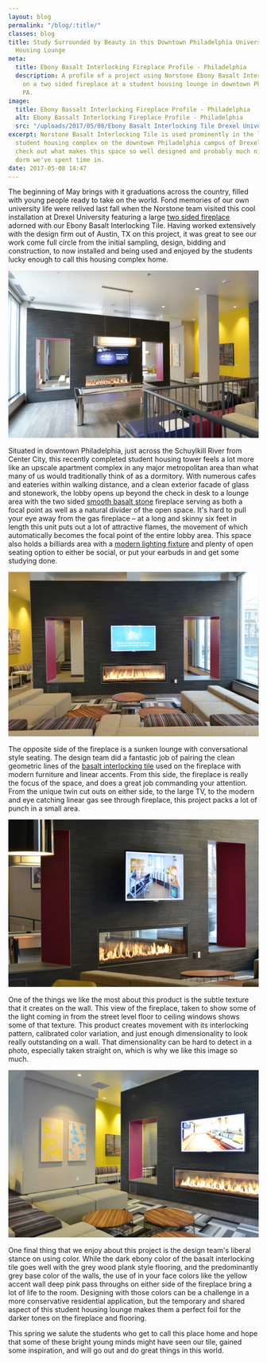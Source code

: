 ```yaml
---
layout: blog
permalink: "/blog/:title/"
classes: blog
title: Study Surrounded by Beauty in this Downtown Philadelphia University Student
  Housing Lounge
meta:
  title: Ebony Basalt Interlocking Fireplace Profile - Philadelphia
  description: A profile of a project using Norstone Ebony Basalt Interlocking tile
    on a two sided fireplace at a student housing lounge in downtown Philadelphia,
    PA.
image:
  title: Ebony Bassalt Interlocking Fireplace Profile - Philadelphia
  alt: Ebony Bassalt Interlocking Fireplace Profile - Philadelphia
  src: "/uploads/2017/05/08/Ebony Basalt Interlocking Tile Drexel University - 4.jpg"
excerpt: Norstone Basalt Interlocking Tile is used prominently in the lounge of a
  student housing complex on the downtown Philadelphia campus of Drexel University.  Let's
  check out what makes this space so well designed and probably much nicer than any
  dorm we've spent time in.
date: 2017-05-08 14:47
---
```



The beginning of May brings with it graduations across the country, filled with young people ready to take on the world.  Fond memories of our own university life were relived last fall when the Norstone team visited this cool installation at Drexel University featuring a large [two sided fireplace](https://www.norstoneusa.com/gallery/application/fireplace/) adorned with our Ebony Basalt Interlocking Tile.  Having worked extensively with the design firm out of Austin, TX on this project, it was great to see our work come full circle from the initial sampling, design, bidding and construction, to now installed and being used and enjoyed by the students lucky enough to call this housing complex home.

![Ebony Basalt Interlocking Tile Drexel University - Lobby View](/uploads/2017/05/08/Ebony%20Basalt%20Interlocking%20Tile%20Drexel%20University%20-%20Lobby%20View.jpg)

Situated in downtown Philadelphia, just across the Schuylkill River from Center City, this recently completed student housing tower feels a lot more like an upscale apartment complex in any major metropolitan area than what many of us would traditionally think of as a dormitory.  With numerous cafes and eateries within walking distance, and a clean exterior facade of glass and stonework, the lobby opens up beyond the check in desk to a lounge area with the two sided [smooth basalt stone](https://www.norstoneusa.com/blog/design-trends-when-it-comes-to-stone-smooth-is-in/) fireplace serving as both a focal point as well as a natural divider of the open space.  It's hard to pull your eye away from the gas fireplace – at a long and skinny six feet in length this unit puts out a lot of attractive flames, the movement of which automatically becomes the focal point of the entire lobby area.  This space also holds a billiards area with a [modern lighting fixture](https://www.norstoneusa.com/blog/design-school-pairing-lighting-fixtures-with-stone-veneer-for-amazing-results/) and plenty of open seating option to either be social, or put your earbuds in and get some studying done.

![Ebony Basalt Interlocking Tile Drexel University - See Though Fireplace](/uploads/2017/05/08/Ebony%20Basalt%20Interlocking%20Tile%20Drexel%20University%20-%20See%20Though%20Fireplace.jpg)

The opposite side of the fireplace is a sunken lounge with conversational style seating.  The design team did a fantastic job of pairing the clean geometric lines of the [basalt interlocking tile](https://www.norstoneusa.com/products/modern-wall-tile/) used on the fireplace with modern furniture and linear accents.  From this side, the fireplace is really the focus of the space, and does a great job commanding your attention.  From the unique twin cut outs on either side, to the large TV, to the modern and eye catching linear gas see through fireplace, this project packs a lot of punch in a small area.

![Ebony Basalt Interlocking Tile Drexel University - Gas Fireplace](/uploads/2017/05/08/Ebony%20Basalt%20Interlocking%20Tile%20Drexel%20University%20-%20Gas%20Fireplace.jpg)

One of the things we like the most about this product is the subtle texture that it creates on the wall.  This view of the fireplace, taken to show some of the light coming in from the street level floor to ceiling windows shows some of that texture.  This product creates movement with its interlocking pattern, calibrated color variation, and just enough dimensionality to look really outstanding on a wall.  That dimensionality can be hard to detect in a photo, especially taken straight on, which is why we like this image so much.

![Ebony Basalt Interlocking Tile Drexel University - Bold Color Accents](/uploads/2017/05/08/Ebony%20Basalt%20Interlocking%20Tile%20Drexel%20University%20-%20Bold%20Color%20Accents.jpg)

One final thing that we enjoy about this project is the design team's liberal stance on using color.  While the dark ebony color of the basalt interlocking tile goes well with the grey wood plank style flooring, and the predominantly grey base color of the walls, the use of in your face colors like the yellow accent wall deep pink pass throughs on either side of the fireplace bring a lot of life to the room.  Designing with those colors can be a challenge in a more conservative residential application, but the temporary and shared aspect of this student housing lounge makes them a perfect foil for the darker tones on the fireplace and flooring.

This spring we salute the students who get to call this place home and hope that some of these bright young minds might have seen our tile, gained some inspiration, and will go out and do great things in this world.